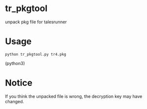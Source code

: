 # tr_pkgtool

unpack pkg file for talesrunner

# Usage

`python tr_pkgtool.py tr4.pkg`

(python3)

# Notice

If you think the unpacked file is wrong, the decryption key may have changed.